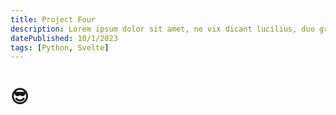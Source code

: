 ```yaml
---
title: Project Four
description: Lorem ipsum dolor sit amet, ne vix dicant lucilius, duo graeci accumsan petentium ne. Sea fastidii delicatissimi id, ea integre reprimique.
datePublished: 10/1/2023
tags: [Python, Svelte]
---
```

# 😎